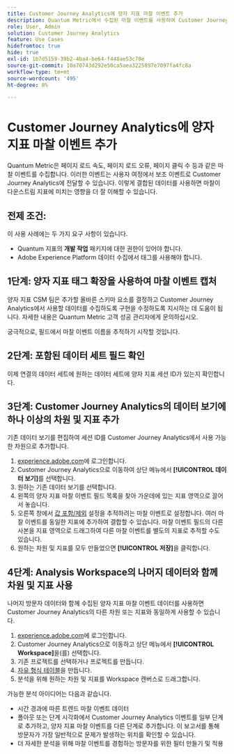 ```yaml
---
title: Customer Journey Analytics에 양자 지표 마찰 이벤트 추가
description: Quantum Metric에서 수집된 마찰 이벤트를 사용하여 Customer Journey Analytics의 인사이트에 깊이를 추가합니다.
role: User, Admin
solution: Customer Journey Analytics
feature: Use Cases
hidefromtoc: true
hide: true
exl-id: 1b7d5159-39b2-4ba4-be64-f448ae53c70e
source-git-commit: 10a70743d292e50ca5aea3225897e7097fa4fc8a
workflow-type: tm+mt
source-wordcount: '495'
ht-degree: 0%

---
```


# Customer Journey Analytics에 양자 지표 마찰 이벤트 추가

Quantum Metric은 페이지 로드 속도, 페이지 로드 오류, 페이지 클릭 수 등과 같은 마찰 이벤트를 수집합니다. 이러한 이벤트는 사용자 여정에서 보조 이벤트로 Customer Journey Analytics에 전달할 수 있습니다. 이렇게 결합된 데이터를 사용하면 마찰이 다운스트림 지표에 미치는 영향을 더 잘 이해할 수 있습니다.

## 전제 조건:

이 사용 사례에는 두 가지 요구 사항이 있습니다.

* Quantum 지표의 **개발 작업** 패키지에 대한 권한이 있어야 합니다.
* Adobe Experience Platform 데이터 수집에서 태그를 사용해야 합니다.

## 1단계: 양자 지표 태그 확장을 사용하여 마찰 이벤트 캡처

양자 지표 CSM 팀은 추가할 올바른 스키마 요소를 결정하고 Customer Journey Analytics에서 사용할 데이터를 수집하도록 구현을 수정하도록 지시하는 데 도움이 됩니다. 자세한 내용은 Quantum Metric 고객 성공 관리자에게 문의하십시오.

궁극적으로, 필드에서 마찰 이벤트 이름을 추적하기 시작할 것입니다.

## 2단계: 포함된 데이터 세트 필드 확인

이제 연결의 데이터 세트에 원하는 데이터 세트에 양자 지표 세션 ID가 있는지 확인합니다.

## 3단계: Customer Journey Analytics의 데이터 보기에 하나 이상의 차원 및 지표 추가

기존 데이터 보기를 편집하여 세션 ID를 Customer Journey Analytics에서 사용 가능한 차원으로 추가합니다.

1. [experience.adobe.com](https://experience.adobe.com)에 로그인합니다.
1. Customer Journey Analytics으로 이동하여 상단 메뉴에서 **[!UICONTROL 데이터 보기]**&#x200B;를 선택합니다.
1. 원하는 기존 데이터 보기를 선택합니다.
1. 왼쪽의 양자 지표 마찰 이벤트 필드 목록을 찾아 가운데에 있는 지표 영역으로 끌어서 놓습니다.
1. 오른쪽 창에서 [값 포함/제외](/help/data-views/component-settings/include-exclude-values.md) 설정을 추적하려는 마찰 이벤트로 설정합니다. 여러 마찰 이벤트를 동일한 지표에 추가하여 결합할 수 있습니다. 마찰 이벤트 필드의 다른 사본을 지표 영역으로 드래그하여 다른 마찰 이벤트를 별도의 지표로 추적할 수도 있습니다.
1. 원하는 차원 및 지표를 모두 만들었으면 **[!UICONTROL 저장]**&#x200B;을 클릭합니다.

## 4단계: Analysis Workspace의 나머지 데이터와 함께 차원 및 지표 사용

나머지 방문자 데이터와 함께 수집된 양자 지표 마찰 이벤트 데이터를 사용하면 Customer Journey Analytics의 다른 차원 또는 지표와 동일하게 사용할 수 있습니다.

1. [experience.adobe.com](https://experience.adobe.com)에 로그인합니다.
1. Customer Journey Analytics으로 이동하고 상단 메뉴에서 **[!UICONTROL Workspace]**&#x200B;을(를) 선택합니다.
1. 기존 프로젝트를 선택하거나 프로젝트를 만듭니다.
1. [자유 형식 테이블](/help/analysis-workspace/visualizations/freeform-table/freeform-table.md)을 만듭니다.
1. 분석을 위해 원하는 차원 및 지표를 Workspace 캔버스로 드래그합니다.

가능한 분석 아이디어는 다음과 같습니다.

* 시간 경과에 따른 트렌드 마찰 이벤트 데이터
* 폴아웃 또는 단계 시각화에서 Customer Journey Analytics 이벤트를 일부 단계로 추가하고, 양자 지표 마찰 이벤트를 다른 단계로 추가합니다. 이 보고서를 통해 방문자가 가장 일반적으로 문제가 발생하는 위치를 확인할 수 있습니다.
* 더 자세한 분석을 위해 마찰 이벤트를 경험하는 방문자를 위한 필터 만들기 및 적용

